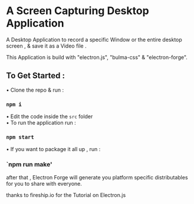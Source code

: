 # A Screen Capturing Desktop Application 
<p> A Desktop Application to record a specific Window or the entire desktop screen , & save it as a Video file .</p> 
This Application is build with "electron.js", "bulma-css" & "electron-forge".

## To Get Started : 
• Clone the repo & run : 
### `npm i`
• Edit the code inside the `src` folder <br />
• To run the application run : 
### `npm start`
• If you want to package it all up , run : 
### `npm run make'
after that , Electron Forge will generate you platform specific distributables for you to share with everyone.

thanks to fireship.io for the Tutorial on Electron.js 

